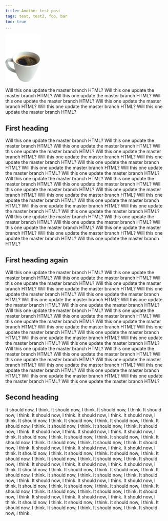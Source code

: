 ```yaml
---
title: Another test post
tags: test, test2, foo, bar
toc: true
...
```


![](test.png)

Will this one update the master branch HTML?
Will this one update the master branch HTML?
Will this one update the master branch HTML?
Will this one update the master branch HTML?
Will this one update the master branch HTML?
Will this one update the master branch HTML?
Will this one update the master branch HTML?

## First heading

Will this one update the master branch HTML?
Will this one update the master branch HTML?
Will this one update the master branch HTML?
Will this one update the master branch HTML?
Will this one update the master branch HTML?
Will this one update the master branch HTML?
Will this one update the master branch HTML?
Will this one update the master branch HTML?
Will this one update the master branch HTML?
Will this one update the master branch HTML?
Will this one update the master branch HTML?
Will this one update the master branch HTML?
Will this one update the master branch HTML?
Will this one update the master branch HTML?
Will this one update the master branch HTML?
Will this one update the master branch HTML?
Will this one update the master branch HTML?
Will this one update the master branch HTML?
Will this one update the master branch HTML?
Will this one update the master branch HTML?
Will this one update the master branch HTML?
Will this one update the master branch HTML?
Will this one update the master branch HTML?
Will this one update the master branch HTML?
Will this one update the master branch HTML?
Will this one update the master branch HTML?
Will this one update the master branch HTML?
Will this one update the master branch HTML?
Will this one update the master branch HTML?
Will this one update the master branch HTML?

## First heading again

Will this one update the master branch HTML?
Will this one update the master branch HTML?
Will this one update the master branch HTML?
Will this one update the master branch HTML?
Will this one update the master branch HTML?
Will this one update the master branch HTML?
Will this one update the master branch HTML?
Will this one update the master branch HTML?
Will this one update the master branch HTML?
Will this one update the master branch HTML?
Will this one update the master branch HTML?
Will this one update the master branch HTML?
Will this one update the master branch HTML?
Will this one update the master branch HTML?
Will this one update the master branch HTML?
Will this one update the master branch HTML?
Will this one update the master branch HTML?
Will this one update the master branch HTML?
Will this one update the master branch HTML?
Will this one update the master branch HTML?
Will this one update the master branch HTML?
Will this one update the master branch HTML?
Will this one update the master branch HTML?
Will this one update the master branch HTML?
Will this one update the master branch HTML?
Will this one update the master branch HTML?
Will this one update the master branch HTML?
Will this one update the master branch HTML?
Will this one update the master branch HTML?
Will this one update the master branch HTML?
Will this one update the master branch HTML?
Will this one update the master branch HTML?
Will this one update the master branch HTML?

## Second heading

It should now, I think.
It should now, I think.
It should now, I think.
It should now, I think.
It should now, I think.
It should now, I think.
It should now, I think.
It should now, I think.
It should now, I think.
It should now, I think.
It should now, I think.
It should now, I think.
It should now, I think.
It should now, I think.
It should now, I think.
It should now, I think.
It should now, I think.
It should now, I think.
It should now, I think.
It should now, I think.
It should now, I think.
It should now, I think.
It should now, I think.
It should now, I think.
It should now, I think.
It should now, I think.
It should now, I think.
It should now, I think.
It should now, I think.
It should now, I think.
It should now, I think.
It should now, I think.
It should now, I think.
It should now, I think.
It should now, I think.
It should now, I think.
It should now, I think.
It should now, I think.
It should now, I think.
It should now, I think.
It should now, I think.
It should now, I think.
It should now, I think.
It should now, I think.
It should now, I think.
It should now, I think.
It should now, I think.
It should now, I think.
It should now, I think.
It should now, I think.
It should now, I think.
It should now, I think.
It should now, I think.
It should now, I think.
It should now, I think.
It should now, I think.
It should now, I think.
It should now, I think.
It should now, I think.
It should now, I think.
It should now, I think.
It should now, I think.
It should now, I think.
It should now, I think.
